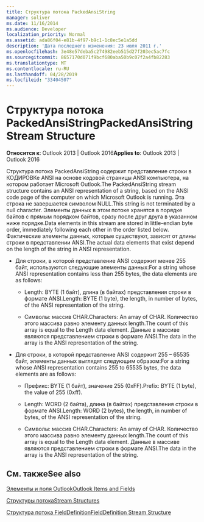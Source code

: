 ```yaml
---
title: Структура потока PackedAnsiString
manager: soliver
ms.date: 11/16/2014
ms.audience: Developer
localization_priority: Normal
ms.assetid: ada86f04-e81b-4f97-b9c1-1c8ec5e1a5dd
description: 'Дата последнего изменения: 23 июля 2011 г.'
ms.openlocfilehash: 3e48e57deba5c274982eeb515d27f203ec5ac7fc
ms.sourcegitcommit: 8657170d071f9bcf680aba50b9c07f2a4fb82283
ms.translationtype: MT
ms.contentlocale: ru-RU
ms.lasthandoff: 04/28/2019
ms.locfileid: "33404507"
---
```

# <a name="packedansistring-stream-structure"></a><span data-ttu-id="6a1b0-103">Структура потока PackedAnsiString</span><span class="sxs-lookup"><span data-stu-id="6a1b0-103">PackedAnsiString Stream Structure</span></span>

  
  
<span data-ttu-id="6a1b0-104">**Относится к**: Outlook 2013 | Outlook 2016</span><span class="sxs-lookup"><span data-stu-id="6a1b0-104">**Applies to**: Outlook 2013 | Outlook 2016</span></span> 
  
<span data-ttu-id="6a1b0-105">Структура потока PackedAnsiString содержит представление строки в КОДИРОВКе ANSI на основе кодовой страницы ANSI компьютера, на котором работает Microsoft Outlook.</span><span class="sxs-lookup"><span data-stu-id="6a1b0-105">The PackedAnsiString stream structure contains an ANSI representation of a string, based on the ANSI code page of the computer on which Microsoft Outlook is running.</span></span> <span data-ttu-id="6a1b0-106">Эта строка не завершается символом NULL.</span><span class="sxs-lookup"><span data-stu-id="6a1b0-106">This string is not terminated by a null character.</span></span> <span data-ttu-id="6a1b0-107">Элементы данных в этом потоке хранятся в порядке байтов с прямым порядком байтов, сразу после друг друга в указанном ниже порядке.</span><span class="sxs-lookup"><span data-stu-id="6a1b0-107">Data elements in this stream are stored in little-endian byte order, immediately following each other in the order listed below.</span></span> <span data-ttu-id="6a1b0-108">Фактические элементы данных, которые существуют, зависят от длины строки в представлении ANSI.</span><span class="sxs-lookup"><span data-stu-id="6a1b0-108">The actual data elements that exist depend on the length of the string in ANSI representation.</span></span>
  
- <span data-ttu-id="6a1b0-109">Для строки, в которой представление ANSI содержит менее 255 байт, используются следующие элементы данных:</span><span class="sxs-lookup"><span data-stu-id="6a1b0-109">For a string whose ANSI representation contains less than 255 bytes, the data elements are as follows:</span></span>
    
  - <span data-ttu-id="6a1b0-110">Length: BYTE (1 байт), длина (в байтах) представления строки в формате ANSI.</span><span class="sxs-lookup"><span data-stu-id="6a1b0-110">Length: BYTE (1 byte), the length, in number of bytes, of the ANSI representation of the string.</span></span>
    
  - <span data-ttu-id="6a1b0-111">Символы: массив CHAR.</span><span class="sxs-lookup"><span data-stu-id="6a1b0-111">Characters: An array of CHAR.</span></span> <span data-ttu-id="6a1b0-112">Количество этого массива равно элементу данных length.</span><span class="sxs-lookup"><span data-stu-id="6a1b0-112">The count of this array is equal to the Length data element.</span></span> <span data-ttu-id="6a1b0-113">Данные в массиве являются представлением строки в формате ANSI.</span><span class="sxs-lookup"><span data-stu-id="6a1b0-113">The data in the array is the ANSI representation of the string.</span></span>
    
- <span data-ttu-id="6a1b0-114">Для строки, в которой представление ANSI содержит 255 – 65535 байт, элементы данных выглядят следующим образом:</span><span class="sxs-lookup"><span data-stu-id="6a1b0-114">For a string whose ANSI representation contains 255 to 65535 bytes, the data elements are as follows:</span></span>
    
  - <span data-ttu-id="6a1b0-115">Префикс: BYTE (1 байт), значение 255 (0xFF).</span><span class="sxs-lookup"><span data-stu-id="6a1b0-115">Prefix: BYTE (1 byte), the value of 255 (0xff).</span></span>
    
  - <span data-ttu-id="6a1b0-116">Length: WORD (2 байта), длина (в байтах) представления строки в формате ANSI.</span><span class="sxs-lookup"><span data-stu-id="6a1b0-116">Length: WORD (2 bytes), the length, in number of bytes, of the ANSI representation of the string.</span></span>
    
  - <span data-ttu-id="6a1b0-117">Символы: массив CHAR.</span><span class="sxs-lookup"><span data-stu-id="6a1b0-117">Characters: An array of CHAR.</span></span> <span data-ttu-id="6a1b0-118">Количество этого массива равно элементу данных length.</span><span class="sxs-lookup"><span data-stu-id="6a1b0-118">The count of this array is equal to the Length data element.</span></span> <span data-ttu-id="6a1b0-119">Данные в массиве являются представлением строки в формате ANSI.</span><span class="sxs-lookup"><span data-stu-id="6a1b0-119">The data in the array is the ANSI representation of the string.</span></span>
    
## <a name="see-also"></a><span data-ttu-id="6a1b0-120">См. также</span><span class="sxs-lookup"><span data-stu-id="6a1b0-120">See also</span></span>



[<span data-ttu-id="6a1b0-121">Элементы и поля Outlook</span><span class="sxs-lookup"><span data-stu-id="6a1b0-121">Outlook Items and Fields</span></span>](outlook-items-and-fields.md)
  
[<span data-ttu-id="6a1b0-122">Структуры потока</span><span class="sxs-lookup"><span data-stu-id="6a1b0-122">Stream Structures</span></span>](stream-structures.md)
  
[<span data-ttu-id="6a1b0-123">Структура потока FieldDefinition</span><span class="sxs-lookup"><span data-stu-id="6a1b0-123">FieldDefinition Stream Structure</span></span>](fielddefinition-stream-structure.md)

